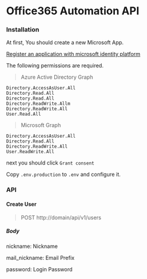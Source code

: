# Office365 Automation API

### Installation

At first, You should create a new Microsoft App.

[Register an application with microsoft identity platform](https://docs.microsoft.com/en-us/graph/auth-register-app-v2)

The following permissions are required.

> Azure Active Directory Graph

```
Directory.AccessAsUser.All
Directory.Read.All
Directory.Read.All
Directory.ReadWrite.Allm
Directory.ReadWrite.All
User.Read.All
```

> Microsoft Graph

```
Directory.AccessAsUser.All
Directory.Read.All
Directory.ReadWrite.All
User.ReadWrite.All
```

next you should click `Grant consent`

Copy `.env.production` to `.env` and configure it.

### API

#### Create User

> POST http://domain/api/v1/users

##### Body

nickname: Nickname

mail_nickname: Email Prefix

password: Login Password



